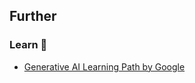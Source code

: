 ## Further

### Learn 🧠

- [Generative AI Learning Path by Google](https://www.cloudskillsboost.google/journeys/118)